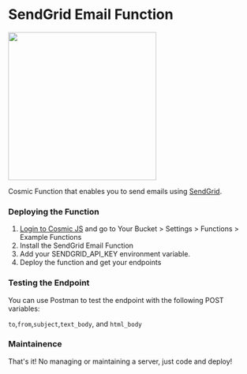# SendGrid Email Function
<img src="https://cosmic-s3.imgix.net/ed58d700-7b2c-11e8-9d6b-252d8b978aea-SendGrid-Logo.png?w=1000" width="300" />

Cosmic Function that enables you to send emails using [SendGrid](https://sendgrid.com).

### Deploying the Function
1. [Login to Cosmic JS](https://cosmicjs.com) and go to Your Bucket > Settings > Functions > Example Functions
2. Install the SendGrid Email Function
3. Add your SENDGRID_API_KEY environment variable.
4. Deploy the function and get your endpoints

### Testing the Endpoint
You can use Postman to test the endpoint with the following POST variables:

`to`,`from`,`subject`,`text_body`, and `html_body`


### Maintainence
That's it! No managing or maintaining a server, just code and deploy!

